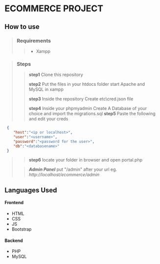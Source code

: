 #  ECOMMERCE PROJECT

## How to use

> ### Requirements
>> - Xampp

> ### Steps
>> **step1** Clone this repository
>>
>> **step2** Put the files in your htdocs folder start Apache and MySQL in xampp
>>
>> **step3** Inside the repository Create etc\cred.json file
>>
>> **step4** Inside your phpmyadmin Create A Database of your choice and import the migrations.sql
>> **step5** Paste the following and edit your creds
>>
```json
 {
    "host":"<ip or localhost>",
    "user":"<username>",
    "password":"<password for the user>",
    "db":"<databasename>"
 } 
```
>
>> **step6** locate your folder in browser and open portal.php
>
>> ***Admin Panel*** put "/admin" after your url
>> eg. *http://localhost/ecommerce/admin*

## Languages Used

#### Frontend
- HTML
- CSS
- JS
- Bootstrap

#### Backend

- PHP
- MySQL